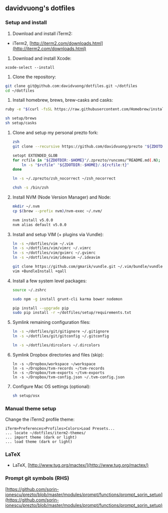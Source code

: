 ## davidvuong's dotfiles

### Setup and install

1. Download and install iTerm2:

  * iTerm2, [http://iterm2.com/downloads.html](http://iterm2.com/downloads.html)

1. Download and install Xcode:

  ```
  xcode-select --install
  ```

1. Clone the repository:

  ```bash
  git clone git@github.com:davidvuong/dotfiles.git ~/dotfiles
  cd ~/dotfiles
  ```

1. Install homebrew, brews, brew-casks and casks:

  ```bash
  ruby -e "$(curl -fsSL https://raw.githubusercontent.com/Homebrew/install/master/install)"

  sh setup/brews
  sh setup/casks
  ```

1. Clone and setup my personal prezto fork:

    ```bash
    zsh
    git clone --recursive https://github.com/davidvuong/prezto "${ZDOTDIR:-$HOME}/.zprezto"

    setopt EXTENDED_GLOB
    for rcfile in "${ZDOTDIR:-$HOME}"/.zprezto/runcoms/^README.md(.N); do
        ln -s "$rcfile" "${ZDOTDIR:-$HOME}/.${rcfile:t}"
    done

    ln -s ~/.zprezto/zsh_nocorrect ~/zsh_nocorrect

    chsh -s /bin/zsh
    ```

1. Install NVM (Node Version Manager) and Node:


    ```bash
    mkdir ~/.nvm
    cp $(brew --prefix nvm)/nvm-exec ~/.nvm/

    nvm install v5.0.0
    nvm alias default v5.0.0
    ```

1. Install and setup VIM (+ plugins via Vundle):

    ```bash
    ln -s ~/dotfiles/vim ~/.vim
    ln -s ~/dotfiles/vim/vimrc ~/.vimrc
    ln -s ~/dotfiles/vim/gvimrc ~/.gvimrc
    ln -s ~/dotfiles/vim/ideavim ~/.ideavim

    git clone https://github.com/gmarik/vundle.git ~/.vim/bundle/vundle
    vim +BundleInstall +qall
    ```

1. Install a few system level packages:

    ```bash
    source ~/.zshrc

    sudo npm -g install grunt-cli karma bower nodemon

    pip install --upgrade pip
    sudo pip install -r ~/dotfiles/setup/requirements.txt
    ```

1. Symlink remaining configuration files:

    ```bash
    ln -s ~/dotfiles/git/gitignore ~/.gitignore
    ln -s ~/dotfiles/git/gitconfig ~/.gitconfig

    ln -s ~/dotfiles/dircolors ~/.dircolors
    ```

1. Symlink Dropbox directories and files (skip):

    ```
    ln -s ~/Dropbox/workspace ~/workspace
    ln -s ~/Dropbox/tvm-records ~/tvm-records
    ln -s ~/Dropbox/tvm-exports ~/tvm-exports
    ln -s ~/Dropbox/tvm-config.json ~/.tvm-config.json
    ```

1. Configure Mac OS settings (optional):

    ```bash
    sh setup/osx
    ```

### Manual theme setup

Change the iTerm2 profile theme:

    iTerm>Preferences>Profiles>Colors>Load Presets...
    ... locate ~/dotfiles/iterm2-themes/
    ... import theme (dark or light)
    ... load theme (dark or light)

### LaTeX

* LaTeX, [http://www.tug.org/mactex/](http://www.tug.org/mactex/)

### Prompt git symbols (RHS)

[https://github.com/sorin-ionescu/prezto/blob/master/modules/prompt/functions/prompt_sorin_setup](https://github.com/sorin-ionescu/prezto/blob/master/modules/prompt/functions/prompt_sorin_setup)
